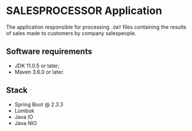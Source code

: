 # SALESPROCESSOR Application

The application responsible for processing `.DAT` files containing the
results of sales made to customers by company salespeople.

## Software requirements

- JDK 11.0.5 or later;
- Maven 3.6.0 or later.

## Stack

- Spring Boot @ 2.3.3
- Lombok
- Java IO
- Java NIO
